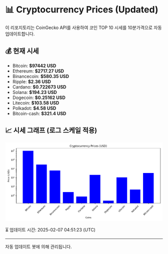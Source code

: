 
# 📊 Cryptocurrency Prices (Updated)

이 리포지토리는 CoinGecko API를 사용하여 코인 TOP 10 시세를 10분가격으로 자동 업데이트합니다.

## 💰 현재 시세
- Bitcoin: **$97442 USD**
- Ethereum: **$2717.27 USD**
- Binancecoin: **$580.35 USD**
- Ripple: **$2.36 USD**
- Cardano: **$0.722673 USD**
- Solana: **$194.23 USD**
- Dogecoin: **$0.25162 USD**
- Litecoin: **$103.58 USD**
- Polkadot: **$4.58 USD**
- Bitcoin-cash: **$321.4 USD**

## 📈 시세 그래프 (로그 스케일 적용)
![Crypto Prices](crypto_prices.png)

⏳ 업데이트 시간: 2025-02-07 04:51:23 (UTC)

---
자동 업데이트 봇에 의해 관리됩니다.
